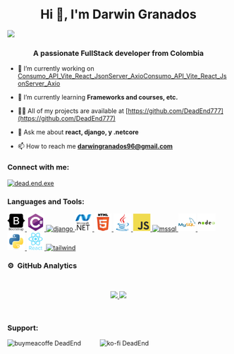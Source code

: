 <h1 align="center">Hi 👋, I'm Darwin Granados</h1>

<img src="[https://i.imgur.com/weNbhGZ.png](https://assets.pinterest.com/ext/embed.html?id=835065955919836962)">

<h3 align="center">A passionate FullStack developer from Colombia</h3>

- 🔭 I’m currently working on [Consumo_API_Vite_React_JsonServer_AxioConsumo_API_Vite_React_JsonServer_Axio](https://github.com/DeadEnd777/Consumo_API_Vite_React_JsonServer_Axio)

- 🌱 I’m currently learning **Frameworks and courses, etc.**

- 👨‍💻 All of my projects are available at [https://github.com/DeadEnd777](https://github.com/DeadEnd777)

- 💬 Ask me about **react, django, y .netcore**

- 📫 How to reach me **darwingranados96@gmail.com**

<h3 align="left">Connect with me:</h3>
<p align="left">
<a href="https://instagram.com/dead.end.exe" target="blank"><img align="center" src="https://raw.githubusercontent.com/rahuldkjain/github-profile-readme-generator/master/src/images/icons/Social/instagram.svg" alt="dead.end.exe" height="30" width="40" /></a>
</p>

<h3 align="left">Languages and Tools:</h3>
<p align="left"> <a href="https://getbootstrap.com" target="_blank" rel="noreferrer"> <img src="https://raw.githubusercontent.com/devicons/devicon/master/icons/bootstrap/bootstrap-plain-wordmark.svg" alt="bootstrap" width="40" height="40"/> </a> <a href="https://www.w3schools.com/cs/" target="_blank" rel="noreferrer"> <img src="https://raw.githubusercontent.com/devicons/devicon/master/icons/csharp/csharp-original.svg" alt="csharp" width="40" height="40"/> </a> <a href="https://www.djangoproject.com/" target="_blank" rel="noreferrer"> <img src="https://cdn.worldvectorlogo.com/logos/django.svg" alt="django" width="40" height="40"/> </a> <a href="https://dotnet.microsoft.com/" target="_blank" rel="noreferrer"> <img src="https://raw.githubusercontent.com/devicons/devicon/master/icons/dot-net/dot-net-original-wordmark.svg" alt="dotnet" width="40" height="40"/> </a> <a href="https://www.w3.org/html/" target="_blank" rel="noreferrer"> <img src="https://raw.githubusercontent.com/devicons/devicon/master/icons/html5/html5-original-wordmark.svg" alt="html5" width="40" height="40"/> </a> <a href="https://www.java.com" target="_blank" rel="noreferrer"> <img src="https://raw.githubusercontent.com/devicons/devicon/master/icons/java/java-original.svg" alt="java" width="40" height="40"/> </a> <a href="https://developer.mozilla.org/en-US/docs/Web/JavaScript" target="_blank" rel="noreferrer"> <img src="https://raw.githubusercontent.com/devicons/devicon/master/icons/javascript/javascript-original.svg" alt="javascript" width="40" height="40"/> </a> <a href="https://www.microsoft.com/en-us/sql-server" target="_blank" rel="noreferrer"> <img src="https://www.svgrepo.com/show/303229/microsoft-sql-server-logo.svg" alt="mssql" width="40" height="40"/> </a> <a href="https://www.mysql.com/" target="_blank" rel="noreferrer"> <img src="https://raw.githubusercontent.com/devicons/devicon/master/icons/mysql/mysql-original-wordmark.svg" alt="mysql" width="40" height="40"/> </a> <a href="https://nodejs.org" target="_blank" rel="noreferrer"> <img src="https://raw.githubusercontent.com/devicons/devicon/master/icons/nodejs/nodejs-original-wordmark.svg" alt="nodejs" width="40" height="40"/> </a> <a href="https://www.python.org" target="_blank" rel="noreferrer"> <img src="https://raw.githubusercontent.com/devicons/devicon/master/icons/python/python-original.svg" alt="python" width="40" height="40"/> </a> <a href="https://reactjs.org/" target="_blank" rel="noreferrer"> <img src="https://raw.githubusercontent.com/devicons/devicon/master/icons/react/react-original-wordmark.svg" alt="react" width="40" height="40"/> </a> <a href="https://tailwindcss.com/" target="_blank" rel="noreferrer"> <img src="https://www.vectorlogo.zone/logos/tailwindcss/tailwindcss-icon.svg" alt="tailwind" width="40" height="40"/> </a> </p>

### ⚙️ &nbsp;GitHub Analytics
<br>
<p align="center">
<a href="https://github.com/DeadEnd777">
  <img height="180em" src="https://github-readme-stats-eight-theta.vercel.app/api?username=DeadEnd777&show_icons=true&theme=algolia&include_all_commits=true&count_private=true"/>
  <img height="180em" src="https://github-readme-stats-eight-theta.vercel.app/api/top-langs/?username=DeadEnd777&layout=compact&langs_count=8&theme=algolia"/>
</a>
</p>
<br>

<h3 align="left">Support:</h3>
<p><a href="https://www.buymeacoffee.com/buymeacoffe DeadEnd"> <img align="left" src="https://cdn.buymeacoffee.com/buttons/v2/default-yellow.png" height="50" width="210" alt="buymeacoffe DeadEnd" /></a><a href="https://ko-fi.com/ko-fi DeadEnd"> <img align="left" src="https://cdn.ko-fi.com/cdn/kofi3.png?v=3" height="50" width="210" alt="ko-fi DeadEnd" /></a></p><br><br>

